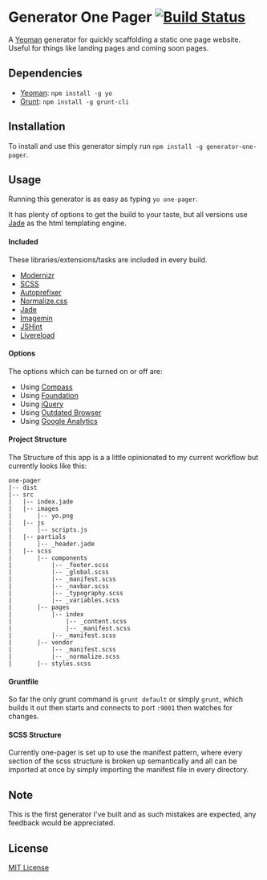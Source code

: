 # Generator One Pager [![Build Status](https://secure.travis-ci.org/blaketarter/generator-one-pager.png?branch=master)](https://travis-ci.org/blaketarter/generator-one-pager)

A [Yeoman](http://yeoman.io) generator for quickly scaffolding a static one page website. Useful for things like landing pages and coming soon pages.


## Dependencies
* [Yeoman](http://yeoman.io): `npm install -g yo`
* [Grunt](http://gruntjs.com/): `npm install -g grunt-cli`

## Installation
To install and use this generator simply run `npm install -g generator-one-pager`.

## Usage
Running this generator is as easy as typing `yo one-pager`.

It has plenty of options to get the build to your taste, but all versions use [Jade](http://jade-lang.com/) as the html templating engine.

#### Included

These libraries/extensions/tasks are included in every build.

* [Modernizr](http://modernizr.com/)
* [SCSS](http://sass-lang.com/)
* [Autoprefixer](https://github.com/postcss/autoprefixer)
* [Normalize.css](https://necolas.github.io/normalize.css/)
* [Jade](http://jade-lang.com/)
* [Imagemin](https://github.com/imagemin/imagemin)
* [JSHint](http://jshint.com/)
* [Livereload](http://livereload.com/)

#### Options

The options which can be turned on or off are:

* Using [Compass](http://compass-style.org/)
* Using [Foundation](http://foundation.zurb.com/)
* Using [jQuery](https://jquery.com/)
* Using [Outdated Browser](http://outdatedbrowser.com/)
* Using [Google Analytics](http://www.google.com/analytics/)

#### Project Structure

The Structure of this app is a a little opinionated to my current workflow but currently looks like this:

```
one-pager
|-- dist
|-- src
|   |-- index.jade
|   |-- images
|       |-- yo.png
|   |-- js
|       |-- scripts.js
|   |-- partials
|       |-- _header.jade
|   |-- scss
|       |-- components
|           |-- _footer.scss
|           |-- _global.scss
|           |-- _manifest.scss
|           |-- _navbar.scss
|           |-- _typography.scss
|           |-- _variables.scss
|       |-- pages
|           |-- index
|               |-- _content.scss
|               |-- _manifest.scss
|           |-- _manifest.scss
|       |-- vendor
|           |-- _manifest.scss
|           |-- _normalize.scss
|       |-- styles.scss
```

#### Gruntfile
So far the only grunt command is `grunt default` or simply `grunt`, which builds it out then starts and connects to port `:9001` then watches for changes.

#### SCSS Structure
Currently one-pager is set up to use the manifest pattern, where every section of the scss structure is broken up semantically and all can be imported at once by simply importing the manifest file in every directory.

## Note
This is the first generator I've built and as such mistakes are expected, any feedback would be appreciated.

## License
[MIT License](http://en.wikipedia.org/wiki/MIT_License)
